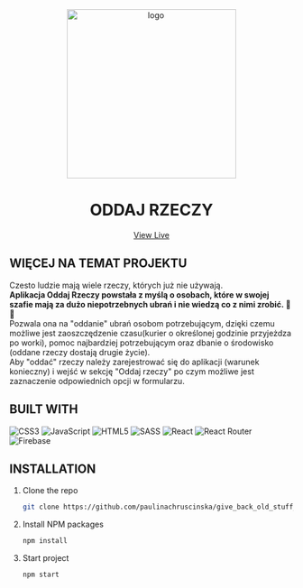 <div align="center">
    <img src="https://github.com/paulinachruscinska/ticket_app/blob/main/public/images/frontend-developer-logo.png" alt="logo" width="300" height="300">
    
<h1 align="center">ODDAJ RZECZY</h1>

<p align="center">
<a href="https://givebackoldstuff.netlify.app/">View Live</a>
</p>

</div>

## WIĘCEJ NA TEMAT PROJEKTU

Czesto ludzie mają wiele rzeczy, których już nie używają. 
<br/>
**Aplikacja Oddaj Rzeczy powstała z myślą o osobach, które w swojej szafie mają za dużo niepotrzebnych ubrań i nie wiedzą co z nimi zrobić. :dress: :shirt:**
<br/>
Pozwala ona na "oddanie" ubrań osobom potrzebującym, dzięki czemu możliwe jest zaoszczędzenie czasu(kurier o określonej godzinie przyjeżdza po worki), pomoc najbardziej potrzebującym oraz dbanie o środowisko (oddane rzeczy dostają drugie życie).
<br/>
Aby "oddać" rzeczy należy zarejestrować się do aplikacji (warunek konieczny) i wejść w sekcję "Oddaj rzeczy" po czym możliwe jest zaznaczenie odpowiednich opcji w formularzu.


## BUILT WITH

![CSS3](https://img.shields.io/badge/css3-%231572B6.svg?style=for-the-badge&logo=css3&logoColor=white) 
![JavaScript](https://img.shields.io/badge/javascript-%23323330.svg?style=for-the-badge&logo=javascript&logoColor=%23F7DF1E) 
![HTML5](https://img.shields.io/badge/html5-%23E34F26.svg?style=for-the-badge&logo=html5&logoColor=white) 
![SASS](https://img.shields.io/badge/SASS-hotpink.svg?style=for-the-badge&logo=SASS&logoColor=white) 
![React](https://img.shields.io/badge/react-%2320232a.svg?style=for-the-badge&logo=react&logoColor=%2361DAFB) 
![React Router](https://img.shields.io/badge/React_Router-CA4245?style=for-the-badge&logo=react-router&logoColor=white)  
![Firebase](https://img.shields.io/badge/firebase-%23039BE5.svg?style=for-the-badge&logo=firebase)

## INSTALLATION

1. Clone the repo
   ```sh
   git clone https://github.com/paulinachruscinska/give_back_old_stuff_app.git
   ```
2. Install NPM packages
   ```sh
   npm install
   ```
3. Start project
   ```sh
   npm start
   ```
